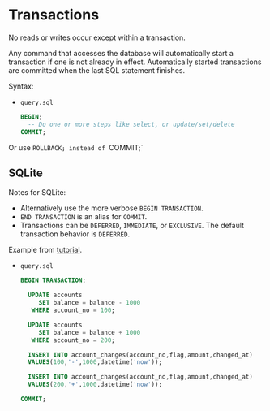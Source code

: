 # Transactions

No reads or writes occur except within a transaction. 

Any command that accesses the database will automatically start a transaction if one is not already in effect. Automatically started transactions are committed when the last SQL statement finishes.

Syntax:

- `query.sql`
    ```sql
    BEGIN;
      -- Do one or more steps like select, or update/set/delete
    COMMIT;
    ```

Or use `ROLLBACK; instead of `COMMIT;`


## SQLite

Notes for SQLite:

- Alternatively use the more verbose `BEGIN TRANSACTION`.
- `END TRANSACTION` is an alias for `COMMIT`.
- Transactions can be `DEFERRED`, `IMMEDIATE`, or `EXCLUSIVE`. The default transaction behavior is `DEFERRED`.


Example from [tutorial](https://www.sqlitetutorial.net/sqlite-transaction/).

- `query.sql`
    ```sql
    BEGIN TRANSACTION;

      UPDATE accounts
         SET balance = balance - 1000
       WHERE account_no = 100;

      UPDATE accounts
         SET balance = balance + 1000
       WHERE account_no = 200;

      INSERT INTO account_changes(account_no,flag,amount,changed_at) 
      VALUES(100,'-',1000,datetime('now'));

      INSERT INTO account_changes(account_no,flag,amount,changed_at) 
      VALUES(200,'+',1000,datetime('now'));

    COMMIT;
    ```
